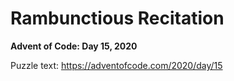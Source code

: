 # Rambunctious Recitation

**Advent of Code: Day 15, 2020**

Puzzle text: <https://adventofcode.com/2020/day/15>
